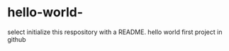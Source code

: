 # hello-world-
select initialize this respository with a README.
hello world first project in github
